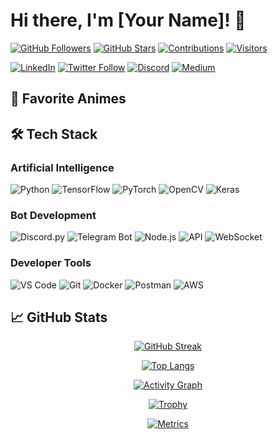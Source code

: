 # Hi there, I'm [Your Name]! 👋

[![GitHub Followers](https://img.shields.io/github/followers/yourusername?label=Follow&style=social)](https://github.com/yourusername)
[![GitHub Stars](https://img.shields.io/github/stars/yourusername?label=Stars&style=social)](https://github.com/yourusername)
[![Contributions](https://img.shields.io/badge/Contributions-1000%2B-brightgreen)](https://github.com/yourusername)
[![Visitors](https://komarev.com/ghpvc/?username=yourusername&label=Profile%20Views&color=blueviolet)](https://github.com/yourusername)

[![LinkedIn](https://img.shields.io/badge/LinkedIn-Connect-blue)](https://linkedin.com/in/yourprofile)
[![Twitter Follow](https://img.shields.io/twitter/follow/yourhandle?style=social)](https://twitter.com/yourhandle)
[![Discord](https://img.shields.io/badge/Discord-Join-7289DA?logo=discord)](https://discord.gg/yourinvite)
[![Medium](https://img.shields.io/badge/Medium-Follow-black?logo=medium)](https://medium.com/@yourprofile)

## 🎌 Favorite Animes
<!-- Keep existing anime table -->

## 🛠️ Tech Stack

### Artificial Intelligence
![Python](https://img.shields.io/badge/Python-3776AB?style=for-the-badge&logo=python&logoColor=white)
![TensorFlow](https://img.shields.io/badge/TensorFlow-FF6F00?style=for-the-badge&logo=tensorflow&logoColor=white)
![PyTorch](https://img.shields.io/badge/PyTorch-EE4C2C?style=for-the-badge&logo=pytorch&logoColor=white)
![OpenCV](https://img.shields.io/badge/OpenCV-27338e?style=for-the-badge&logo=opencv&logoColor=white)
![Keras](https://img.shields.io/badge/Keras-D00000?style=for-the-badge&logo=keras&logoColor=white)

### Bot Development
![Discord.py](https://img.shields.io/badge/Discord%20Bot-7289DA?style=for-the-badge&logo=discord&logoColor=white)
![Telegram Bot](https://img.shields.io/badge/Telegram_Bot-26A5E4?style=for-the-badge&logo=telegram&logoColor=white)
![Node.js](https://img.shields.io/badge/Node.js-339933?style=for-the-badge&logo=nodedotjs&logoColor=white)
![API](https://img.shields.io/badge/API-FF6F61?style=for-the-badge&logo=fastapi&logoColor=white)
![WebSocket](https://img.shields.io/badge/WebSocket-010101?style=for-the-badge&logo=socket.io&logoColor=white)

### Developer Tools
![VS Code](https://img.shields.io/badge/VS_Code-007ACC?style=for-the-badge&logo=visual-studio-code&logoColor=white)
![Git](https://img.shields.io/badge/Git-F05032?style=for-the-badge&logo=git&logoColor=white)
![Docker](https://img.shields.io/badge/Docker-2496ED?style=for-the-badge&logo=docker&logoColor=white)
![Postman](https://img.shields.io/badge/Postman-FF6C37?style=for-the-badge&logo=postman&logoColor=white)
![AWS](https://img.shields.io/badge/AWS-232F3E?style=for-the-badge&logo=amazon-aws&logoColor=white)

## 📈 GitHub Stats

<div align="center">

[![GitHub Streak](https://streak-stats.demolab.com?user=yourusername&theme=dark)](https://git.io/streak-stats)

[![Top Langs](https://github-readme-stats.vercel.app/api/top-langs/?username=yourusername&layout=compact&theme=vision-friendly-dark&hide_border=true)](https://github.com/anuraghazra/github-readme-stats)

[![Activity Graph](https://github-readme-activity-graph.vercel.app/graph?username=yourusername&theme=github-dark&hide_border=true)](https://github.com/ashutosh00710/github-readme-activity-graph)

[![Trophy](https://github-profile-trophy.vercel.app/?username=yourusername&theme=onedark&row=2&column=3)](https://github.com/ryo-ma/github-profile-trophy)

[![Metrics](https://github.com/yourusername/yourusername/blob/main/github-metrics.svg)](https://github.com/yourusername/yourusername)
</div>
